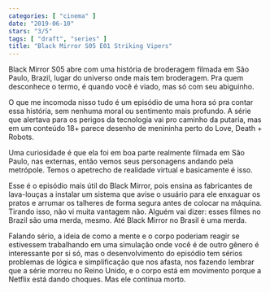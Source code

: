 ```yaml
---
categories: [ "cinema" ]
date: "2019-06-10"
stars: "3/5"
tags: [ "draft", "series" ]
title: "Black Mirror S05 E01 Striking Vipers"
---
```

Black Mirror S05 abre com uma história de broderagem filmada em São
Paulo, Brazil, lugar do universo onde mais tem broderagem. Pra quem
desconhece o termo, é quando você é viado, mas só com seu abiguinho.

O que me incomoda nisso tudo é um episódio de uma hora só pra contar
essa história, sem nenhuma moral ou sentimento mais profundo. A série
que alertava para os perigos da tecnologia vai pro caminho da putaria,
mas em um conteúdo 18+ parece desenho de menininha perto do Love,
Death + Robots.

Uma curiosidade é que ela foi em boa parte realmente filmada em
São Paulo, nas externas, então vemos seus personagens andando pela
metrópole. Temos o apetrecho de realidade virtual e basicamente é isso.

Esse é o episódio mais útil do Black Mirror, pois ensina as fabricantes
de lava-louças a instalar um sistema que avise o usuário para ele
enxaguar os pratos e arrumar os talheres de forma segura antes de colocar
na máquina. Tirando isso, não vi muita vantagem não. Alguém vai dizer:
esses filmes no Brazil são uma merda, mesmo. Até Black Mirror no Brasil
é uma merda.

Falando sério, a ideia de como a mente e o corpo poderiam reagir
se estivessem trabalhando em uma simulação onde você é de outro
gênero é interessante por si só, mas o desenvolvimento do episódio
tem sérios problemas de lógica e simplificação que nos afasta, nos
fazendo lembrar que a série morreu no Reino Unido, e o corpo está em
movimento porque a Netflix está dando choques. Mas ele continua morto.
